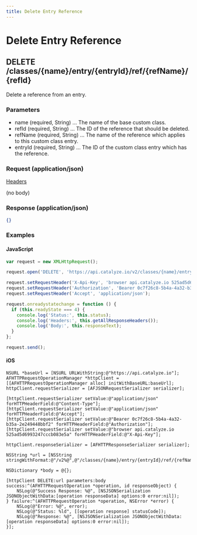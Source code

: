 ```yaml
---
title: Delete Entry Reference
---
```


# Delete Entry Reference

## DELETE /classes/{name}/entry/{entryId}/ref/{refName}/{refId}
Delete a reference from an entry.

### Parameters

* name (required, String) ... The name of the base custom class.
* refId (required, String) ... The ID of the reference that should be deleted.
* refName (required, String) ... The name of the reference which applies to this custom class entry.
* entryId (required, String) ... The ID of the custom class entry which has the reference.

### Request (application/json)

[Headers](/baas/api-reference/overview/headers/)

(no body)
### Response (application/json)

```json
{}
```

### Examples

#### JavaScript

```javascript
var request = new XMLHttpRequest();

request.open('DELETE', 'https://api.catalyze.io/v2/classes/{name}/entry/{entryId}/ref/{refName}/{refId}');

request.setRequestHeader('X-Api-Key', 'browser api.catalyze.io 525ad5d6993247cccb083e5a');
request.setRequestHeader('Authorization', 'Bearer 0c7f26c8-5b4a-4a32-b35a-2e249448bbf2');
request.setRequestHeader('Accept', 'application/json');

request.onreadystatechange = function () {
  if (this.readyState === 4) {
    console.log('Status:', this.status);
    console.log('Headers:', this.getAllResponseHeaders());
    console.log('Body:', this.responseText);
  }
};

request.send();
```


#### iOS

```objc
NSURL *baseUrl = [NSURL URLWithString:@"https://api.catalyze.io"];
AFHTTPRequestOperationManager *httpClient = [[AFHTTPRequestOperationManager alloc] initWithBaseURL:baseUrl];
httpClient.requestSerializer = [AFJSONRequestSerializer serializer];

[httpClient.requestSerializer setValue:@"application/json" forHTTPHeaderField:@"Content-Type"];
[httpClient.requestSerializer setValue:@"application/json" forHTTPHeaderField:@"Accept"];
[httpClient.requestSerializer setValue:@"Bearer 0c7f26c8-5b4a-4a32-b35a-2e249448bbf2" forHTTPHeaderField:@"Authorization"];
[httpClient.requestSerializer setValue:@"browser api.catalyze.io 525ad5d6993247cccb083e5a" forHTTPHeaderField:@"X-Api-Key"];

httpClient.responseSerializer = [AFHTTPResponseSerializer serializer];

NSString *url = [NSString stringWithFormat:@"/v2%@",@"/classes/{name}/entry/{entryId}/ref/{refName}/{refId}"];

NSDictionary *body = @{};

[httpClient DELETE:url parameters:body success:^(AFHTTPRequestOperation *operation, id responseObject) {
    NSLog(@"Success Response: %@", [NSJSONSerialization JSONObjectWithData:[operation responseData] options:0 error:nil]);
} failure:^(AFHTTPRequestOperation *operation, NSError *error) {
    NSLog(@"Error: %@", error);
    NSLog(@"Status: %ld", [[operation response] statusCode]);
    NSLog(@"Response: %@", [NSJSONSerialization JSONObjectWithData:[operation responseData] options:0 error:nil]);
}];
```


